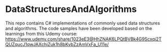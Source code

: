 # DataStructuresAndAlgorithms
This repo contains C# implementations of commonly used data structures and algorithms. The code samples have been developed based on the learnings from this Udemy course: https://www.udemy.com/share/1023eE3@HhZNAK6LPQtBVBk4G9Scxqi2TQUZqucJ1qwJAXchjZuk1h8bKvbZzAmVxFa_U11e/



